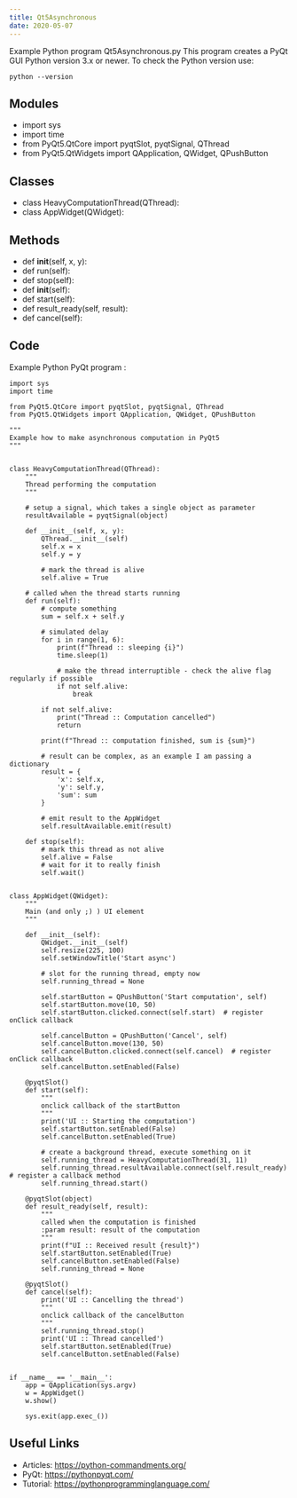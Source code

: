 ```yaml
---
title: Qt5Asynchronous
date: 2020-05-07
---
```

Example Python program Qt5Asynchronous.py
This program creates a PyQt GUI
Python version 3.x or newer.
To check the Python version use:

    python --version

## Modules

* import sys
* import time
* from PyQt5.QtCore import pyqtSlot, pyqtSignal, QThread
* from PyQt5.QtWidgets import QApplication, QWidget, QPushButton

## Classes

* class HeavyComputationThread(QThread):
* class AppWidget(QWidget):

## Methods

* def __init__(self, x, y):
* def run(self):
* def stop(self):
* def __init__(self):
* def start(self):
* def result_ready(self, result):
* def cancel(self):

## Code

Example Python PyQt program :

    import sys
    import time
    
    from PyQt5.QtCore import pyqtSlot, pyqtSignal, QThread
    from PyQt5.QtWidgets import QApplication, QWidget, QPushButton
    
    """
    Example how to make asynchronous computation in PyQt5
    """
    
    
    class HeavyComputationThread(QThread):
        """
        Thread performing the computation
        """
    
        # setup a signal, which takes a single object as parameter
        resultAvailable = pyqtSignal(object)
    
        def __init__(self, x, y):
            QThread.__init__(self)
            self.x = x
            self.y = y
    
            # mark the thread is alive
            self.alive = True
    
        # called when the thread starts running
        def run(self):
            # compute something
            sum = self.x + self.y
    
            # simulated delay
            for i in range(1, 6):
                print(f"Thread :: sleeping {i}")
                time.sleep(1)
    
                # make the thread interruptible - check the alive flag regularly if possible
                if not self.alive:
                    break
    
            if not self.alive:
                print("Thread :: Computation cancelled")
                return
    
            print(f"Thread :: computation finished, sum is {sum}")
    
            # result can be complex, as an example I am passing a dictionary
            result = {
                'x': self.x,
                'y': self.y,
                'sum': sum
            }
    
            # emit result to the AppWidget
            self.resultAvailable.emit(result)
    
        def stop(self):
            # mark this thread as not alive
            self.alive = False
            # wait for it to really finish
            self.wait()
    
    
    class AppWidget(QWidget):
        """
        Main (and only ;) ) UI element
        """
    
        def __init__(self):
            QWidget.__init__(self)
            self.resize(225, 100)
            self.setWindowTitle('Start async')
    
            # slot for the running thread, empty now
            self.running_thread = None
    
            self.startButton = QPushButton('Start computation', self)
            self.startButton.move(10, 50)
            self.startButton.clicked.connect(self.start)  # register onClick callback
    
            self.cancelButton = QPushButton('Cancel', self)
            self.cancelButton.move(130, 50)
            self.cancelButton.clicked.connect(self.cancel)  # register onClick callback
            self.cancelButton.setEnabled(False)
    
        @pyqtSlot()
        def start(self):
            """
            onclick callback of the startButton
            """
            print('UI :: Starting the computation')
            self.startButton.setEnabled(False)
            self.cancelButton.setEnabled(True)
    
            # create a background thread, execute something on it
            self.running_thread = HeavyComputationThread(31, 11)
            self.running_thread.resultAvailable.connect(self.result_ready)  # register a callback method
            self.running_thread.start()
    
        @pyqtSlot(object)
        def result_ready(self, result):
            """
            called when the computation is finished
            :param result: result of the computation
            """
            print(f"UI :: Received result {result}")
            self.startButton.setEnabled(True)
            self.cancelButton.setEnabled(False)
            self.running_thread = None
    
        @pyqtSlot()
        def cancel(self):
            print('UI :: Cancelling the thread')
            """
            onclick callback of the cancelButton
            """
            self.running_thread.stop()
            print('UI :: Thread cancelled')
            self.startButton.setEnabled(True)
            self.cancelButton.setEnabled(False)
    
    
    if __name__ == '__main__':
        app = QApplication(sys.argv)
        w = AppWidget()
        w.show()
    
        sys.exit(app.exec_())
    

## Useful Links

- Articles: https://python-commandments.org/
- PyQt: https://pythonpyqt.com/
- Tutorial: https://pythonprogramminglanguage.com/

